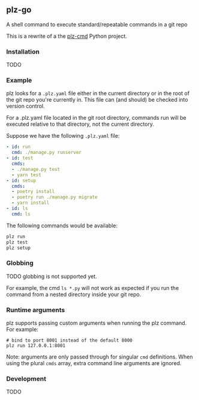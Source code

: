 ## plz-go

A shell command to execute standard/repeatable commands in a git repo

This is a rewrite of a the [plz-cmd](https://github.com/m3brown/plz) Python project.

### Installation

TODO

### Example

plz looks for a `.plz.yaml` file either in the current directory or in the root
of the git repo you're currently in. This file can (and should) be checked into
version control.

For a .plz.yaml file located in the git root directory, commands run will be
executed relative to that directory, not the current directory.

Suppose we have the following `.plz.yaml` file:

```yaml
- id: run
  cmd: ./manage.py runserver
- id: test
  cmds:
  - ./manage.py test
  - yarn test
- id: setup
  cmds:
  - poetry install
  - poetry run ./manage.py migrate
  - yarn install
- id: ls
  cmd: ls
```

The following commands would be available:

```bash
plz run
plz test
plz setup
```

### Globbing

TODO globbing is not supported yet.

For example, the cmd `ls *.py` will not work as expected if you run the command
from a nested directory inside your git repo.

### Runtime arguments

plz supports passing custom arguments when running the plz command. For example:

```
# bind to port 8001 instead of the default 8000
plz run 127.0.0.1:8001
```

Note: arguments are only passed through for singular `cmd` definitions. When
using the plural `cmds` array, extra command line arguments are ignored.

### Development

TODO
